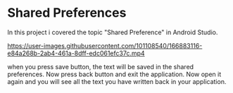 # Shared Preferences
In this project i covered the topic "Shared Preference" in Android Studio.





https://user-images.githubusercontent.com/101108540/166883116-e84a268b-2ab4-461a-8dff-edc061efc37c.mp4




when you press save button, the text will be saved in the shared preferences. Now press back button and exit the application. Now open it again and you will see all the text you have written back in your application.

